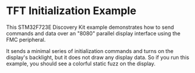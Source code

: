 # TFT Initialization Example

This STM32F723E Discovery Kit example demonstrates how to send commands and data over an "8080" parallel display interface using the FMC peripheral.

It sends a minimal series of initialization commands and turns on the display's backlight, but it does not draw any display data. So if you run this example, you should see a colorful static fuzz on the display.
